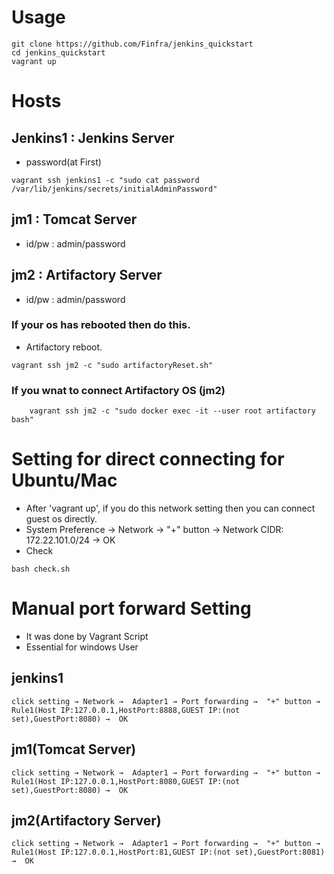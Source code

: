 # Usage
```
git clone https://github.com/Finfra/jenkins_quickstart
cd jenkins_quickstart
vagrant up
```

# Hosts
## Jenkins1 : Jenkins Server
* password(at First)
```
vagrant ssh jenkins1 -c "sudo cat password /var/lib/jenkins/secrets/initialAdminPassword"
```

## jm1      : Tomcat Server
* id/pw : admin/password

## jm2      : Artifactory Server 
* id/pw : admin/password

### If your os has rebooted then do this.
* Artifactory reboot.
```
vagrant ssh jm2 -c "sudo artifactoryReset.sh"
```

### If you wnat to connect Artifactory OS (jm2)
```
    vagrant ssh jm2 -c "sudo docker exec -it --user root artifactory bash"
```


# Setting for direct connecting for Ubuntu/Mac
* After 'vagrant up', if you do this network setting then you can connect guest os directly.
* System Preference →  Network →  "+" button →  Network CIDR: 172.22.101.0/24 →  OK
* Check 
```
bash check.sh
```


# Manual port forward Setting
* It was done by Vagrant Script
* Essential for windows User

## jenkins1
    click setting → Network →  Adapter1 → Port forwarding →  "+" button →  Rule1(Host IP:127.0.0.1,HostPort:8888,GUEST IP:(not set),GuestPort:8080) →  OK

## jm1(Tomcat Server)
    click setting → Network →  Adapter1 → Port forwarding →  "+" button →  Rule1(Host IP:127.0.0.1,HostPort:8080,GUEST IP:(not set),GuestPort:8080) →  OK

## jm2(Artifactory Server)
    click setting → Network →  Adapter1 → Port forwarding →  "+" button →  Rule1(Host IP:127.0.0.1,HostPort:81,GUEST IP:(not set),GuestPort:8081) →  OK
